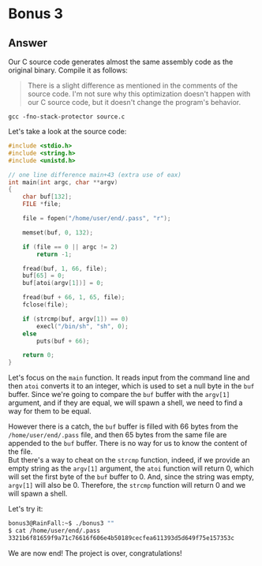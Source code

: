 # Bonus 3

## Answer
Our C source code generates almost the same assembly code as the original binary. Compile it as follows:
> There is a slight difference as mentioned in the comments of the source code. I'm not sure why this optimization doesn't happen with our C source code, but it doesn't change the program's behavior.
```
gcc -fno-stack-protector source.c
```

Let's take a look at the source code:
```c
#include <stdio.h>
#include <string.h>
#include <unistd.h>

// one line difference main+43 (extra use of eax)
int main(int argc, char **argv)
{
    char buf[132];
    FILE *file;

    file = fopen("/home/user/end/.pass", "r");

    memset(buf, 0, 132);

    if (file == 0 || argc != 2)
        return -1;

    fread(buf, 1, 66, file);
    buf[65] = 0;
    buf[atoi(argv[1])] = 0;

    fread(buf + 66, 1, 65, file);
    fclose(file);

    if (strcmp(buf, argv[1]) == 0)
        execl("/bin/sh", "sh", 0);
    else
        puts(buf + 66);

    return 0;
}
```

Let's focus on the `main` function. It reads input from the command line and then `atoi` converts it to an integer, which is used to set a null byte in the `buf` buffer. Since we're going to compare the `buf` buffer with the `argv[1]` argument, and if they are equal, we will spawn a shell, we need to find a way for them to be equal.

However there is a catch, the `buf` buffer is filled with 66 bytes from the `/home/user/end/.pass` file, and then 65 bytes from the same file are appended to the `buf` buffer. There is no way for us to know the content of the file.  
But there's a way to cheat on the `strcmp` function, indeed, if we provide an empty string as the `argv[1]` argument, the `atoi` function will return 0, which will set the first byte of the `buf` buffer to 0. And, since the string was empty, `argv[1]` will also be 0. Therefore, the `strcmp` function will return 0 and we will spawn a shell.

Let's try it:
```bash
bonus3@RainFall:~$ ./bonus3 ""
$ cat /home/user/end/.pass
3321b6f81659f9a71c76616f606e4b50189cecfea611393d5d649f75e157353c
```

We are now end! The project is over, congratulations!